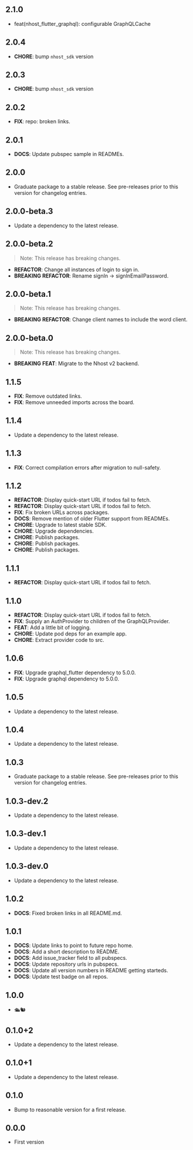 ## 2.1.0

 - feat(nhost_flutter_graphql): configurable GraphQLCache

## 2.0.4

- **CHORE**: bump `nhost_sdk` version

## 2.0.3

- **CHORE**: bump `nhost_sdk` version

## 2.0.2

- **FIX**: repo: broken links.

## 2.0.1

- **DOCS**: Update pubspec sample in READMEs.

## 2.0.0

- Graduate package to a stable release. See pre-releases prior to this version for changelog entries.

## 2.0.0-beta.3

- Update a dependency to the latest release.

## 2.0.0-beta.2

> Note: This release has breaking changes.

- **REFACTOR**: Change all instances of login to sign in.
- **BREAKING** **REFACTOR**: Rename signIn -> signInEmailPassword.

## 2.0.0-beta.1

> Note: This release has breaking changes.

- **BREAKING** **REFACTOR**: Change client names to include the word client.

## 2.0.0-beta.0

> Note: This release has breaking changes.

- **BREAKING** **FEAT**: Migrate to the Nhost v2 backend.

## 1.1.5

- **FIX**: Remove outdated links.
- **FIX**: Remove unneeded imports across the board.

## 1.1.4

- Update a dependency to the latest release.

## 1.1.3

- **FIX**: Correct compilation errors after migration to null-safety.

## 1.1.2

- **REFACTOR**: Display quick-start URL if todos fail to fetch.
- **REFACTOR**: Display quick-start URL if todos fail to fetch.
- **FIX**: Fix broken URLs across packages.
- **DOCS**: Remove mention of older Flutter support from READMEs.
- **CHORE**: Upgrade to latest stable SDK.
- **CHORE**: Upgrade dependencies.
- **CHORE**: Publish packages.
- **CHORE**: Publish packages.
- **CHORE**: Publish packages.

## 1.1.1

- **REFACTOR**: Display quick-start URL if todos fail to fetch.

## 1.1.0

- **REFACTOR**: Display quick-start URL if todos fail to fetch.
- **FIX**: Supply an AuthProvider to children of the GraphQLProvider.
- **FEAT**: Add a little bit of logging.
- **CHORE**: Update pod deps for an example app.
- **CHORE**: Extract provider code to src.

## 1.0.6

- **FIX**: Upgrade graphql_flutter dependency to 5.0.0.
- **FIX**: Upgrade graphql dependency to 5.0.0.

## 1.0.5

- Update a dependency to the latest release.

## 1.0.4

- Update a dependency to the latest release.

## 1.0.3

- Graduate package to a stable release. See pre-releases prior to this version for changelog entries.

## 1.0.3-dev.2

- Update a dependency to the latest release.

## 1.0.3-dev.1

- Update a dependency to the latest release.

## 1.0.3-dev.0

- Update a dependency to the latest release.

## 1.0.2

- **DOCS**: Fixed broken links in all README.md.

## 1.0.1

- **DOCS**: Update links to point to future repo home.
- **DOCS**: Add a short description to README.
- **DOCS**: Add issue_tracker field to all pubspecs.
- **DOCS**: Update repository urls in pubspecs.
- **DOCS**: Update all version numbers in README getting starteds.
- **DOCS**: Update test badge on all repos.

## 1.0.0

- 🛳🐿

## 0.1.0+2

- Update a dependency to the latest release.

## 0.1.0+1

- Update a dependency to the latest release.

## 0.1.0

- Bump to reasonable version for a first release.

## 0.0.0

- First version

